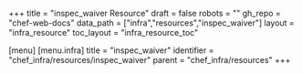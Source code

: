 +++
title = "inspec_waiver Resource"
draft = false
robots = ""
gh_repo = "chef-web-docs"
data_path = ["infra","resources","inspec_waiver"]
layout = "infra_resource"
toc_layout = "infra_resource_toc"

[menu]
  [menu.infra]
    title = "inspec_waiver"
    identifier = "chef_infra/resources/inspec_waiver"
    parent = "chef_infra/resources"
+++

<!-- The contents of this page are automatically generated from the inspec_waiver.yaml file in the data/infra/resources directory. -->
<!-- To suggest a change, edit the https://github.com/chef/chef/blob/main/lib/chef/resource/inspec_waiver.rb file and submit a pull request to the https://github.com/chef/chef repository. -->
<!-- markdownlint-disable-file -->
